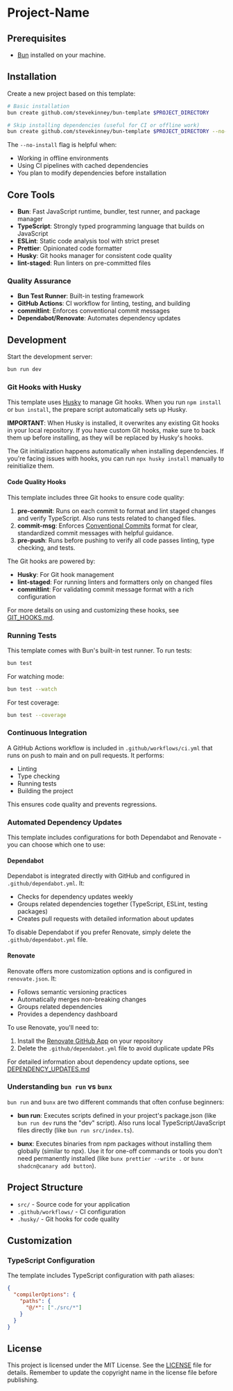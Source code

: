 # Project-Name

## Prerequisites

- [Bun](https://bun.sh) installed on your machine.

## Installation

Create a new project based on this template:

```bash
# Basic installation
bun create github.com/stevekinney/bun-template $PROJECT_DIRECTORY

# Skip installing dependencies (useful for CI or offline work)
bun create github.com/stevekinney/bun-template $PROJECT_DIRECTORY --no-install
```

The `--no-install` flag is helpful when:

- Working in offline environments
- Using CI pipelines with cached dependencies
- You plan to modify dependencies before installation

## Core Tools

- **Bun**: Fast JavaScript runtime, bundler, test runner, and package manager
- **TypeScript**: Strongly typed programming language that builds on JavaScript
- **ESLint**: Static code analysis tool with strict preset
- **Prettier**: Opinionated code formatter
- **Husky**: Git hooks manager for consistent code quality
- **lint-staged**: Run linters on pre-committed files

### Quality Assurance

- **Bun Test Runner**: Built-in testing framework
- **GitHub Actions**: CI workflow for linting, testing, and building
- **commitlint**: Enforces conventional commit messages
- **Dependabot/Renovate**: Automates dependency updates

## Development

Start the development server:

```bash
bun run dev
```

### Git Hooks with Husky

This template uses [Husky](https://typicode.github.io/husky/) to manage Git hooks. When you run `npm install` or `bun install`, the prepare script automatically sets up Husky.

**IMPORTANT**: When Husky is installed, it overwrites any existing Git hooks in your local repository. If you have custom Git hooks, make sure to back them up before installing, as they will be replaced by Husky's hooks.

The Git initialization happens automatically when installing dependencies. If you're facing issues with hooks, you can run `npx husky install` manually to reinitialize them.

#### Code Quality Hooks

This template includes three Git hooks to ensure code quality:

1. **pre-commit**: Runs on each commit to format and lint staged changes and verify TypeScript. Also runs tests related to changed files.
2. **commit-msg**: Enforces [Conventional Commits](https://www.conventionalcommits.org/) format for clear, standardized commit messages with helpful guidance.
3. **pre-push**: Runs before pushing to verify all code passes linting, type checking, and tests.

The Git hooks are powered by:

- **Husky**: For Git hook management
- **lint-staged**: For running linters and formatters only on changed files
- **commitlint**: For validating commit message format with a rich configuration

For more details on using and customizing these hooks, see [GIT_HOOKS.md](docs/GIT_HOOKS.md).

### Running Tests

This template comes with Bun's built-in test runner. To run tests:

```bash
bun test
```

For watching mode:

```bash
bun test --watch
```

For test coverage:

```bash
bun test --coverage
```

### Continuous Integration

A GitHub Actions workflow is included in `.github/workflows/ci.yml` that runs on push to main and on pull requests. It performs:

- Linting
- Type checking
- Running tests
- Building the project

This ensures code quality and prevents regressions.

### Automated Dependency Updates

This template includes configurations for both Dependabot and Renovate - you can choose which one to use:

#### Dependabot

Dependabot is integrated directly with GitHub and configured in `.github/dependabot.yml`. It:

- Checks for dependency updates weekly
- Groups related dependencies together (TypeScript, ESLint, testing packages)
- Creates pull requests with detailed information about updates

To disable Dependabot if you prefer Renovate, simply delete the `.github/dependabot.yml` file.

#### Renovate

Renovate offers more customization options and is configured in `renovate.json`. It:

- Follows semantic versioning practices
- Automatically merges non-breaking changes
- Groups related dependencies
- Provides a dependency dashboard

To use Renovate, you'll need to:

1. Install the [Renovate GitHub App](https://github.com/apps/renovate) on your repository
2. Delete the `.github/dependabot.yml` file to avoid duplicate update PRs

For detailed information about dependency update options, see [DEPENDENCY_UPDATES.md](docs/DEPENDENCY_UPDATES.md)

### Understanding `bun run` vs `bunx`

`bun run` and `bunx` are two different commands that often confuse beginners:

- **bun run**: Executes scripts defined in your project's package.json (like `bun run dev` runs the "dev" script). Also runs local TypeScript/JavaScript files directly (like `bun run src/index.ts`).

- **bunx**: Executes binaries from npm packages without installing them globally (similar to npx). Use it for one-off commands or tools you don't need permanently installed (like `bunx prettier --write .` or `bunx shadcn@canary add button`).

## Project Structure

- `src/` - Source code for your application
- `.github/workflows/` - CI configuration
- `.husky/` - Git hooks for code quality

## Customization

### TypeScript Configuration

The template includes TypeScript configuration with path aliases:

```json
{
  "compilerOptions": {
    "paths": {
      "@/*": ["./src/*"]
    }
  }
}
```

## License

This project is licensed under the MIT License. See the [LICENSE](LICENSE) file for details.
Remember to update the copyright name in the license file before publishing.

